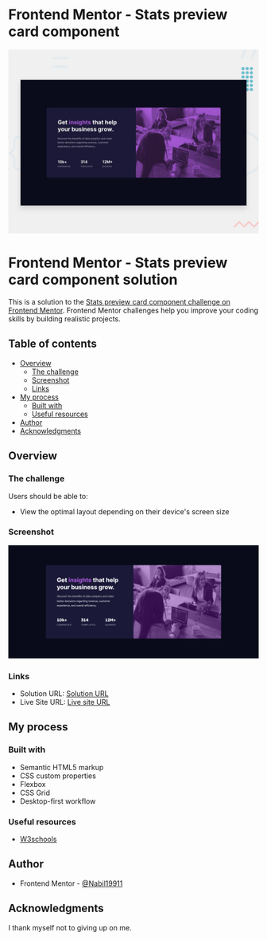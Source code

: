 # Frontend Mentor - Stats preview card component

![Design preview for the Stats preview card component coding challenge](./design/desktop-preview.jpg)

# Frontend Mentor - Stats preview card component solution

This is a solution to the [Stats preview card component challenge on Frontend Mentor](https://www.frontendmentor.io/challenges/stats-preview-card-component-8JqbgoU62). Frontend Mentor challenges help you improve your coding skills by building realistic projects.

## Table of contents

- [Overview](#overview)
  - [The challenge](#the-challenge)
  - [Screenshot](#screenshot)
  - [Links](#links)
- [My process](#my-process)
  - [Built with](#built-with)
  - [Useful resources](#useful-resources)
- [Author](#author)
- [Acknowledgments](#acknowledgments)

## Overview

### The challenge

Users should be able to:

- View the optimal layout depending on their device's screen size

### Screenshot

![My solution](./solution/Solution.png)

### Links

- Solution URL: [Solution URL](https://github.com/Nabil19911/Frontend-mentor-preview-card)
- Live Site URL: [Live site URL](https://nabil19911.github.io/Frontend-mentor-preview-card/)

## My process

### Built with

- Semantic HTML5 markup
- CSS custom properties
- Flexbox
- CSS Grid
- Desktop-first workflow

### Useful resources

- [W3schools](https://www.w3schools.com/)

## Author

- Frontend Mentor - [@Nabil19911](https://www.frontendmentor.io/profile/Nabil19911)

## Acknowledgments

I thank myself not to giving up on me.
